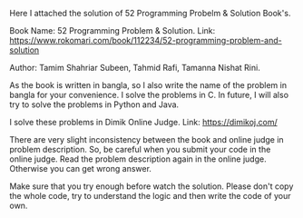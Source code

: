 Here I attached the solution of 52 Programming Probelm & Solution Book's.

Book Name: 52 Programming Problem & Solution. Link: https://www.rokomari.com/book/112234/52-programming-problem-and-solution

Author: Tamim Shahriar Subeen, Tahmid Rafi, Tamanna Nishat Rini.

As the book is written in bangla, so I also write the name of the problem in bangla for your convenience. I solve the problems in C. In future, I will also try to solve the problems in Python and Java.

I solve these problems in Dimik Online Judge. Link: https://dimikoj.com/

There are very slight inconsistency between the book and online judge in problem description. So, be careful when you submit your code in the online judge. Read the problem description again in the online judge. Otherwise you can get wrong answer.

Make sure that you try enough before watch the solution. Please don't copy the whole code, try to understand the logic and then write the code of your own.

